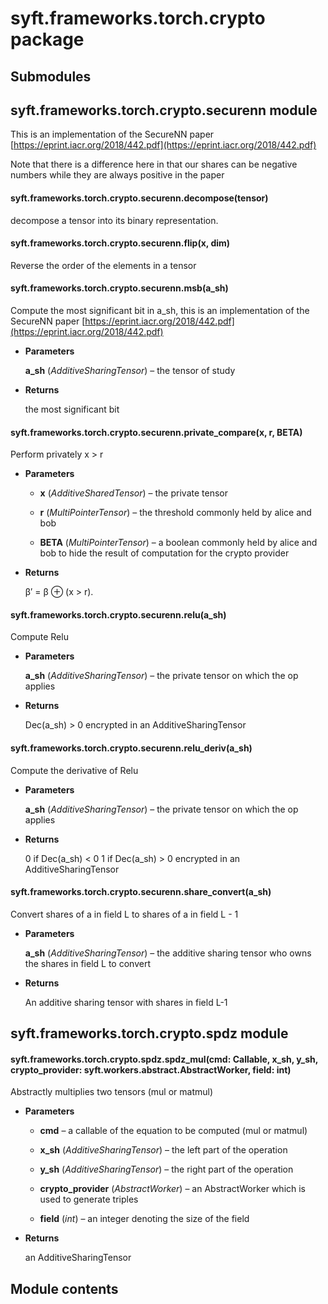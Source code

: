 # syft.frameworks.torch.crypto package

## Submodules

## syft.frameworks.torch.crypto.securenn module

This is an implementation of the SecureNN paper
[https://eprint.iacr.org/2018/442.pdf](https://eprint.iacr.org/2018/442.pdf)

Note that there is a difference here in that our shares can be
negative numbers while they are always positive in the paper


#### syft.frameworks.torch.crypto.securenn.decompose(tensor)
decompose a tensor into its binary representation.


#### syft.frameworks.torch.crypto.securenn.flip(x, dim)
Reverse the order of the elements in a tensor


#### syft.frameworks.torch.crypto.securenn.msb(a_sh)
Compute the most significant bit in a_sh, this is an implementation of the
SecureNN paper [https://eprint.iacr.org/2018/442.pdf](https://eprint.iacr.org/2018/442.pdf)


* **Parameters**

    **a_sh** (*AdditiveSharingTensor*) – the tensor of study



* **Returns**

    the most significant bit



#### syft.frameworks.torch.crypto.securenn.private_compare(x, r, BETA)
Perform privately x > r


* **Parameters**

    * **x** (*AdditiveSharedTensor*) – the private tensor

    * **r** (*MultiPointerTensor*) – the threshold commonly held by alice and bob

    * **BETA** (*MultiPointerTensor*) – a boolean commonly held by alice and bob to
      hide the result of computation for the crypto provider



* **Returns**

    β′ = β ⊕ (x > r).



#### syft.frameworks.torch.crypto.securenn.relu(a_sh)
Compute Relu


* **Parameters**

    **a_sh** (*AdditiveSharingTensor*) – the private tensor on which the op applies



* **Returns**

    Dec(a_sh) > 0
    encrypted in an AdditiveSharingTensor



#### syft.frameworks.torch.crypto.securenn.relu_deriv(a_sh)
Compute the derivative of Relu


* **Parameters**

    **a_sh** (*AdditiveSharingTensor*) – the private tensor on which the op applies



* **Returns**

    0 if Dec(a_sh) < 0
    1 if Dec(a_sh) > 0
    encrypted in an AdditiveSharingTensor



#### syft.frameworks.torch.crypto.securenn.share_convert(a_sh)
Convert shares of a in field L to shares of a in field L - 1


* **Parameters**

    **a_sh** (*AdditiveSharingTensor*) – the additive sharing tensor who owns
    the shares in field L to convert



* **Returns**

    An additive sharing tensor with shares in field L-1


## syft.frameworks.torch.crypto.spdz module


#### syft.frameworks.torch.crypto.spdz.spdz_mul(cmd: Callable, x_sh, y_sh, crypto_provider: syft.workers.abstract.AbstractWorker, field: int)
Abstractly multiplies two tensors (mul or matmul)


* **Parameters**

    * **cmd** – a callable of the equation to be computed (mul or matmul)

    * **x_sh** (*AdditiveSharingTensor*) – the left part of the operation

    * **y_sh** (*AdditiveSharingTensor*) – the right part of the operation

    * **crypto_provider** (*AbstractWorker*) – an AbstractWorker which is used to generate triples

    * **field** (*int*) – an integer denoting the size of the field



* **Returns**

    an AdditiveSharingTensor


## Module contents
